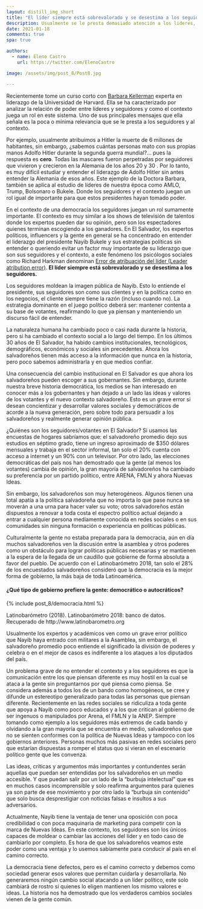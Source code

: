 ```yaml
---
layout: distill_img_short
title: "El líder siempre está sobrevalorado y se desestima a los seguidores"
description: Usualmente se le presta demasiado atención a los lideres, dejando afuera del análisis social a los seguidores y el contexto.
date: 2021-01-18
comments: true
spa: true

authors:
  - name: Eleno Castro
    url: https://twitter.com/ElenoCastro

image: /assets/img/post_8/Post8.jpg

---
```

<p class="first-p"><span class="first-word">R</span>ecientemente tome un curso corto con <a href="https://barbarakellerman.com/" target="blank">Barbara Kellerman</a> experta en liderazgo de la Universidad de Harvard. Ella se ha caracterizado por analizar la relación de poder entre líderes y seguidores y como el contexto juega un rol en este sistema. Uno de sus principales mensajes que ella señala es la poca o mínima relevancia que se le presta a los seguidores y al contexto. </p>

Por ejemplo, usualmente atribuimos a Hitler la muerte de 6 millones de habitantes, sin embargo, ¿sabemos cuántas personas mato con sus propias manos Adolfo Hitler durante la segunda guerra mundial?… pues la respuesta es <b>cero</b>. Todas las mascares fueron perpetradas por seguidores que vivieron y crecieron en la Alemania de los años 20 y 30 . Por lo tanto, es muy difícil estudiar y entender el liderazgo de Adolfo Hitler sin antes entender la Alemania de esos años. Este ejemplo de la Doctora Barbara, también se aplica al estudio de líderes de nuestra época como AMLO, Trump, Bolsonaro o Bukele. Donde los seguidores y el contexto juegan un rol igual de importante para que estos presidentes hayan tomado poder.

En el contexto de una democracia los seguidores juegan un rol sumamente importante. El contexto es muy similar a los shows de televisión de talentos donde los expertos pueden dar su opinión, pero son los espectadores quienes terminan escogiendo a los ganadores. En El Salvador, los expertos políticos, influencers y la gente en general se ha concentrado en entender el liderazgo del presidente Nayib Bukele y sus estrategias políticas sin entender o queriendo evitar un factor muy importante de su liderazgo que son sus seguidores y el contexto, a este fenómeno los psicólogos sociales como Richard Harkman denominan <a href = "https://www.apa.org/science/about/psa/2004/06/hackman" target= "blank">Error de atribuación del líder (Leader atribution error)</a>. <b>El líder siempre está sobrevalorado y se desestima a los seguidores.</b>

Los seguidores moldean la imagen pública de Nayib. Esto lo entiende el presidente, sus seguidores son como sus clientes y en la política como en los negocios, el cliente siempre tiene la razón (incluso cuando no). La estrategia dominante en el juego político deberá ser: mantener contenta a su base de votantes, reafirmando lo que ya piensan y manteniendo un discurso fácil de entender.

La naturaleza humana ha cambiado poco o casi nada durante la historia, pero si ha cambiado el contexto social a lo largo del tiempo. En los últimos 30 años de El Salvador, ha habido cambios institucionales, tecnológicos, demográficos, económicos y sociales sin precedentes. Ahora los salvadoreños tienen más acceso a la información que nunca en la historia, pero poco sabemos administrarla y en que medios confiar.

Una consecuencia del cambio institucional en El Salvador es que ahora los salvadoreños pueden escoger a sus gobernantes. Sin embargo, durante nuestra breve historia democrática, los medios se han interesado en conocer más a los gobernantes y han dejado a un lado las ideas y valores de los votantes y el nuevo contexto salvadoreño. Esto es un grave error si desean concientizar y desarrollar valores sociales y democráticos de acorde a la nueva generación, pero sobre todo para persuadir a los salvadoreños y realmente generar opinión pública.

¿Quiénes son los seguidores/votantes en El Salvador? Si usamos las encuestas de hogares sabríamos que: el salvadoreño promedio dejo sus estudios en séptimo grado, tiene un ingreso aproximado de $350 dólares mensuales y trabaja en el sector informal, tan solo el 20% cuenta con acceso a internet y un 90% con un televisor. Por otro lado, las elecciones democráticas del país nos han demostrado que la gente (al menos los votantes) cambia de opinión, la gran mayoría de salvadoreños ha cambiado su preferencia por un partido político, entre ARENA, FMLN y ahora Nuevas Ideas. 

Sin embargo, los salvadoreños son muy heterogéneos. Algunos tienen una total apatía a la política salvadoreña que no importa lo que pase nunca se moverán a una urna para hacer valer su voto; otros salvadoreños están dispuestos a renovar a toda costa el espectro político actual dejando a entrar a cualquier persona mediamente conocida en redes sociales o en sus comunidades sin ninguna formación o experiencia en políticas públicas. 

Culturalmente la gente no estaba preparada para la democracia, aún en día muchos salvadoreños ven la discusión entre la asamblea y otros poderes como un obstáculo para lograr políticas públicas necesarias y se mantienen a la espera de la llegada de un caudillo que gobierne de forma absoluta a favor del pueblo. De acuerdo con el Latinobarómetro 2018, tan solo el 28% de los encuestados salvadoreños consideró que la democracia es la mejor forma de gobierno, la más baja de toda Latinoamérica.

#### ¿Qué tipo de gobierno prefiere la gente: democrático o autocráticos?
{% include post_8/democracia.html %}
<div class="caption">
   Latinobarómetro (2018). Latinobarómetro 2018: banco de datos. Recuperado de http://www.latinobarometro.org
</div>

Usualmente los expertos y académicos ven como un grave error político que Nayib haya entrado con militares a la Asamblea, sin embargo, el salvadoreño promedio poco entiende el significado la división de poderes y celebra o en el mejor de casos es indiferente a los ataques a los diputados del país.

Un problema grave de no entender el contexto y a los seguidores es que la comunicación entre los que piensan diferente es muy hostil en la cual se ataca a la gente sin preguntarnos por qué piensa como piensa. Se considera además a todos los de un bando como homogéneos, se cree y difunde un estereotipo generalizado para todas las personas que piensan diferente. Recientemente en las redes sociales se ridiculiza a toda gente que apoya a Nayib como poco educados y a los que critican al gobierno de ser ingenuos o manipulados por Arena, el FMLN y la ANEP. Siempre tomando como ejemplo a los seguidores más extremos de cada bando y olvidando a la gran mayoría que se encuentra en medio, salvadoreños que no se sienten conformes con la política de Nuevas Ideas y tampoco con los gobiernos anteriores. Personas muchos más pasivas en redes sociales pero que estarían dispuestas a romper el status quo si vieran en el escenario político gente que les convenza.

Las ideas, criticas y argumentos más importantes y contundentes serán aquellas que puedan ser entendidas por los salvadoreños en un medio accesible. Y que puedan salir por un lado de la “burbuja intelectual” que es en muchos casos incomprensible y solo reafirma argumentos para quienes ya son parte de ese movimiento y por otro lado la “burbuja sin contenido” que solo busca desprestigiar con noticias falsas e insultos a sus adversarios.

Actualmente, Nayib tiene la ventaja de tener una oposición con poca credibilidad o con poca maquinaria de marketing para competir con la marca de Nuevas Ideas. En este contexto, los seguidores son los únicos capaces de moldear o cambiar las acciones del líder y en todo caso de cambiarlo por completo. Es hora de que los salvadoreños veamos este poder como una ventaja y lo usemos sabiamente para conducir al país en el camino correcto.

La democracia tiene defectos, pero es el camino correcto y debemos como sociedad generar esos valores que permitan cuidarla y desarrollarla. No generaremos ningún cambio social atacando a un líder político, este solo cambiará de rostro si quienes lo eligen mantienen los mismo valores e ideas. La historia nos ha demostrado que los verdaderos cambios sociales vienen de la gente común. 
